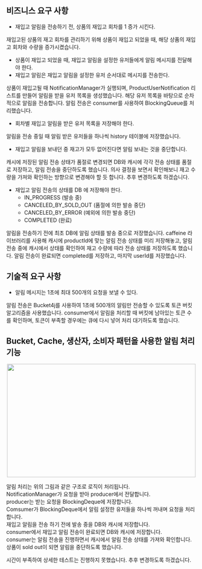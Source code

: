 ## **비즈니스 요구 사항**

- 재입고 알림을 전송하기 전, 상품의 재입고 회차를 1 증가 시킨다.

재입고된 상품의 재고 회차를 관리하기 위해 상품이 재입고 되었을 때, 해당 상품의 재입고 회차와 수량을 증가시켰습니다.


- 상품이 재입고 되었을 때, 재입고 알림을 설정한 유저들에게 알림 메시지를 전달해야 한다.
- 재입고 알림은 재입고 알림을 설정한 유저 순서대로 메시지를 전송한다.

상품이 재입고될 때 NotificationManager가 실행되며, ProductUserNotification 리스트를 만들어 알림을 받을 유저 목록을 생성했습니다. 해당 유저 목록을 바탕으로 순차적으로 알림을 전송합니다.
알림 전송은 consumer를 사용하여 BlockingQueue를 처리했습니다.

- 회차별 재입고 알림을 받은 유저 목록을 저장해야 한다.

알림을 전송 중일 때 알림 받은 유저들을 하나씩 history 테이블에 저장했습니다.

- 재입고 알림을 보내던 중 재고가 모두 없어진다면 알림 보내는 것을 중단합니다.

캐시에 저장된 알림 전송 상태가 품절로 변경되면 DB와 캐시에 각각 전송 상태를 품절로 저장하고, 알림 전송을 중단하도록 했습니다. 의사 결정을 보면서 확인해보니 재고 수량을 가져와 확인하는 방향으로 변경해야 할 듯 합니다. 추후 변경하도록 하겠습니다.

- 재입고 알림 전송의 상태를 DB 에 저장해야 한다.
    - IN_PROGRESS (발송 중)
    - CANCELED_BY_SOLD_OUT (품절에 의한 발송 중단)
    - CANCELED_BY_ERROR (예외에 의한 발송 중단)
    - COMPLETED (완료)


알림을 전송하기 전에 최초 DB에 알림 상태를 발송 중으로 저장했습니다.
caffeine 라이브러리를 사용해 캐시에 productId에 맞는 알림 전송 상태를 미리 저장해놓고, 알림 전송 중에 캐시에서 상태를 확인하여 재고 수량에 따라 전송 상태를 저장하도록 했습니다. 알림 전송이 완료되면 completed를 저장하고, 마지막 userId를 저장했습니다.


## 기술적 요구 사항

- 알림 메시지는 1초에 최대 500개의 요청을 보낼 수 있다.

알림 전송은 Bucket4j를 사용하여 1초에 500개의 알림만 전송할 수 있도록 토큰 버킷 알고리즘을 사용했습니다. consumer에서 알림을 처리할 때 버킷에 남아있는 토큰 수를 확인하며, 토큰이 부족할 경우에는 큐에 다시 넣어 처리 대기하도록 했습니다. 



## **Bucket, Cache, 생산자, 소비자 패턴을 사용한 알림 처리 기능**

<center><img src="https://github.com/user-attachments/assets/7f96bbb9-1e66-4c94-89da-8a65436c2739" width="500" height="300" /></center>

알림 처리는 위의 그림과 같은 구조로 로직이 처리됩니다.</br>
NotificationManager가 요청을 받아 producer에서 전달합니다.</br> producer는 받는 요청을 BlockingDeque에 저장합니다. </br>Comsumer가 BlockingDeque에서 알림 설정한 유저들을 하나씩 꺼내며 요청을 처리합니다. </br>
재입고 알림을 전송 하기 전에 발송 중을 DB와 캐시에 저장합니다. </br>consumer에서 재입고 알림 전송이 완료되면 DB와 캐시에 저장합니다.</br> consumer는 알림 전송을 진행하면서 캐시에서 알림 전송 상태를 가져와 확인합니다.</br> 상품이 sold out이 되면 알림을 중단하도록 했습니다.</br>



시간이 부족하여 상세한 테스트는 진행하지 못했습니다. 추후 변경하도록 하겠습니다.
